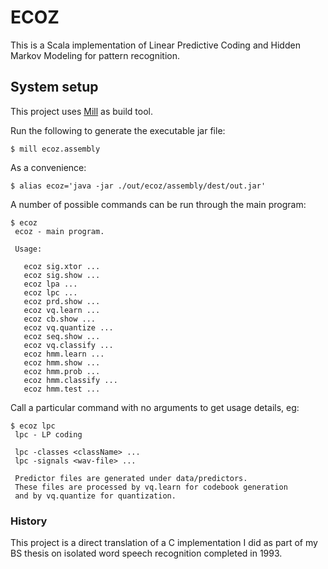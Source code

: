 # ECOZ

This is a Scala implementation of Linear Predictive Coding and
Hidden Markov Modeling for pattern recognition.

## System setup

This project uses [Mill](http://www.lihaoyi.com/mill/) as build tool.

Run the following to generate the executable jar file:

    $ mill ecoz.assembly

As a convenience:

    $ alias ecoz='java -jar ./out/ecoz/assembly/dest/out.jar'

A number of possible commands can be run through the main program:

    $ ecoz
     ecoz - main program.

     Usage:

       ecoz sig.xtor ...
       ecoz sig.show ...
       ecoz lpa ...
       ecoz lpc ...
       ecoz prd.show ...
       ecoz vq.learn ...
       ecoz cb.show ...
       ecoz vq.quantize ...
       ecoz seq.show ...
       ecoz vq.classify ...
       ecoz hmm.learn ...
       ecoz hmm.show ...
       ecoz hmm.prob ...
       ecoz hmm.classify ...
       ecoz hmm.test ...

Call a particular command with no arguments to get usage details, eg:

    $ ecoz lpc
     lpc - LP coding

     lpc -classes <className> ...
     lpc -signals <wav-file> ...

     Predictor files are generated under data/predictors.
     These files are processed by vq.learn for codebook generation
     and by vq.quantize for quantization.


### History

This project is a direct translation of a C implementation I did as part
of my BS thesis on isolated word speech recognition completed in 1993.
